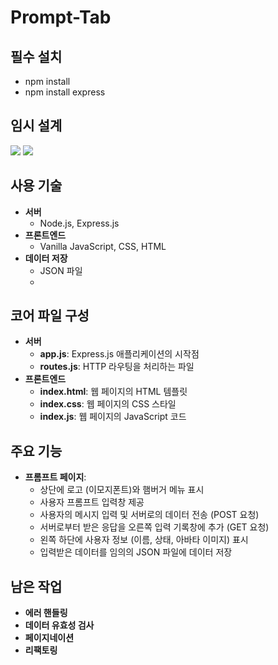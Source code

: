 # Prompt-Tab

## **필수 설치**
- npm install
- npm install express

## 임시 설계
<img src="https://github.com/KDT-IaaS-Class-One-Group/Prompt-Tab/blob/PinguLee/issue1/public/images/diagram.png">
<img src="https://github.com/KDT-IaaS-Class-One-Group/Prompt-Tab/blob/PinguLee/issue1/public/images/directory.png">

## **사용 기술**
- **서버**
  - Node.js, Express.js
- **프론트엔드**
  - Vanilla JavaScript, CSS, HTML
- **데이터 저장**
  - JSON 파일
  - 
## **코어 파일 구성**
- **서버**
    - **app.js**: Express.js 애플리케이션의 시작점
    - **routes.js**: HTTP 라우팅을 처리하는 파일
- **프론트엔드**
  - **index.html**: 웹 페이지의 HTML 템플릿
  - **index.css**: 웹 페이지의 CSS 스타일
  - **index.js**: 웹 페이지의 JavaScript 코드

## **주요 기능**
- **프롬프트 페이지**:
  - 상단에 로고 (이모지폰트)와 햄버거 메뉴 표시
  - 사용자 프롬프트 입력창 제공
  - 사용자의 메시지 입력 및 서버로의 데이터 전송 (POST 요청)
  - 서버로부터 받은 응답을 오른쪽 입력 기록창에 추가 (GET 요청)
  - 왼쪽 하단에 사용자 정보 (이름, 상태, 아바타 이미지) 표시
  - 입력받은 데이터를 임의의 JSON 파일에 데이터 저장

## **남은 작업**
- **에러 핸들링**
- **데이터 유효성 검사**
- **페이지네이션**
- **리팩토링**
